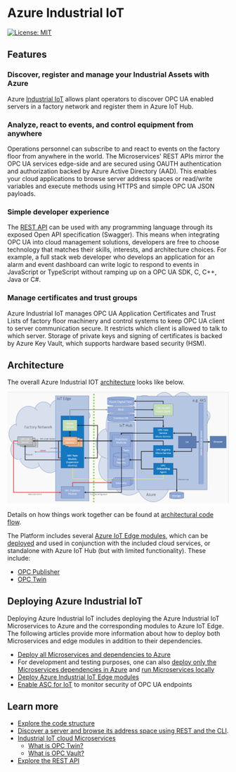 # Azure Industrial IoT

[![License: MIT](https://img.shields.io/badge/License-MIT-yellow.svg)](https://opensource.org/licenses/MIT)

## Features

### Discover, register and manage your Industrial Assets with Azure

Azure [Industrial IoT](industrial-iot-components.md) allows plant operators to discover OPC UA enabled servers in a factory network and register them in Azure IoT Hub.  

### Analyze, react to events, and control equipment from anywhere

Operations personnel can subscribe to and react to events on the factory floor from anywhere in the world.  The Microservices' REST APIs mirror the OPC UA services edge-side and are secured using OAUTH authentication and authorization backed by Azure Active Directory (AAD).  This enables your cloud applications to browse server address spaces or read/write variables and execute methods using HTTPS and simple OPC UA JSON payloads.  

### Simple developer experience

The [REST API](docs/api/readme.md) can be used with any programming language through its exposed Open API specification (Swagger). This means when integrating OPC UA into cloud management solutions, developers are free to choose technology that matches their skills, interests, and architecture choices.  For example, a full stack web developer who develops an application for an alarm and event dashboard can write logic to respond to events in JavaScript or TypeScript without ramping up on a OPC UA SDK, C, C++, Java or C#.

### Manage certificates and trust groups

Azure Industrial IoT manages OPC UA Application Certificates and Trust Lists of factory floor machinery and control systems to keep OPC UA client to server communication secure. It restricts which client is allowed to talk to which server.  Storage of private keys and signing of certificates is backed by Azure Key Vault, which supports hardware based security (HSM).

## Architecture

The overall Azure Industrial IOT [architecture](architecture.md) looks like below.

![architecture](media/architecture.PNG)

Details on how things work together can be found at [architectural code flow](architecture.md).

The Platform includes several [Azure IoT Edge modules](modules/readme.md), which can be [deployed](howto-deploy-modules.md) and used in conjunction with the included cloud services, or standalone with Azure IoT Hub (but with limited functionality).   These include:

- [OPC Publisher](modules/publisher.md)
- [OPC Twin](modules/twin.md)

## Deploying Azure Industrial IoT

Deploying Azure Industrial IoT includes deploying the Azure Industrial IoT Microservices to Azure and the corresponding modules to Azure IoT Edge. The following articles provide more information about how to deploy both Microservices and edge modules in addition to their dependencies.

- [Deploy all Microservices and dependencies to Azure](howto-deploy-microservices.md)
- For development and testing purposes, one can also [deploy only the Microservices dependencies in Azure](howto-deploy-dependencies.md) and [run Microservices locally](howto-run-microservices-locally.md)
- [Deploy Azure Industrial IoT Edge modules](howto-deploy-modules.md)
- [Enable ASC for IoT](enable-asc-for-iot-and-sentinel-steps.md) to monitor security of OPC UA endpoints

## Learn more

- [Explore the code structure](code-structure.md)
- [Discover a server and browse its address space using REST and the CLI](services/howto-use-cli.md).
- [Industrial IoT cloud Microservices](services/readme.md)
  - [What is OPC Twin?](services/twin.md)
  - [What is OPC Vault?](services/vault.md)
- [Explore the REST API](api/readme.md) 

